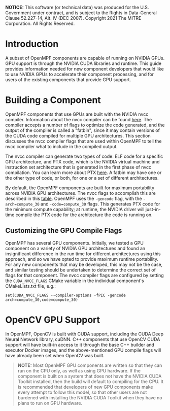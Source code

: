**NOTICE:** This software (or technical data) was produced for the U.S. Government under contract, and is subject to the
Rights in Data-General Clause 52.227-14, Alt. IV (DEC 2007). Copyright 2021 The MITRE Corporation. All Rights Reserved.

# Introduction

A subset of OpenMPF components are capable of running on NVIDIA GPUs. GPU support is through the NVIDIA CUDA libraries 
and runtime. This guide provides information needed for new component developers that would like to use NVIDIA GPUs 
to accelerate their component processing, and for users of the existing components that provide GPU support.

# Building a Component

OpenMPF components that use GPUs are built with the NVIDIA nvcc compiler. Information about the nvcc compiler can be 
found [here](https://docs.nvidia.com/cuda/cuda-compiler-driver-nvcc/index.html). The compiler accepts a number of 
flags to optimize the code generated, and the output of the compiler is called a "fatbin", since it may contain 
versions of the CUDA code compiled for multiple GPU architectures. This section discusses the nvcc compiler flags that 
are used within OpenMPF to tell the nvcc compiler what to include in the compiled output.

The nvcc compiler can generate two types of code: ELF code for a specific GPU architecture, and PTX code, which is the 
NVIDIA virtual machine and instruction set architecture that is generated in the first phase of nvcc compilation. 
You can learn more about PTX [here](https://docs.nvidia.com/cuda/parallel-thread-execution/index.html). A fatbin may 
have one or the other type of code, or both, for one or a set of different architectures. 

By default, the OpenMPF components are built for maximum portability across NVIDIA GPU architectures. The nvcc flags 
to accomplish this are described in this 
[table](https://docs.nvidia.com/cuda/cuda-compiler-driver-nvcc/index.html#options-for-steering-gpu-code-generation). 
OpenMPF uses the `-gencode` flag, with the `-arch=compute_30` and `-code=compute_30` flags. This generates PTX code 
for the minimum compute capability; at runtime, the NVIDIA driver will just-in-time compile the PTX code for the 
architecture the code is running on.

## Customizing the GPU Compile Flags

OpenMPF has several GPU components. Initially, we tested a GPU component on a variety of NVIDIA GPU architectures and
found an insignificant difference in the run time for different architectures using this approach, and so we have opted
to provide maximum runtime portability. For any new components that may be developed, this may not be the case, and
similar testing should be undertaken to determine the correct set of flags for that component. The nvcc compiler flags
are configured by setting the `CUDA_NVCC_FLAGS` CMake variable in the individual component's CMakeLists.txt file, e.g.:
```
set(CUDA_NVCC_FLAGS --compiler-options -fPIC -gencode arch=compute_30,code=compute_30)
```

# OpenCV GPU Support

In OpenMPF, OpenCV is built with CUDA support, including the CUDA Deep Neural Network library, cuDNN. C++ components
that use OpenCV CUDA support will have built-in access to it through the base C++ builder and executor Docker images, and
the above-mentioned GPU compile flags will have already been set when OpenCV was built.


> **NOTE:** Most OpenMPF GPU components are written so that they can run on the CPU only, as well as using GPU hardware. 
> If the component is built on a system that does not have the NVIDIA CUDA Toolkit installed, then the build will 
> default to compiling for the CPU. It is recommended that developers of new GPU components make every attempt to 
> follow this model, so that other users are not burdened with installing the NVIDIA CUDA Toolkit when they have no 
> plans to run on GPU hardware.
